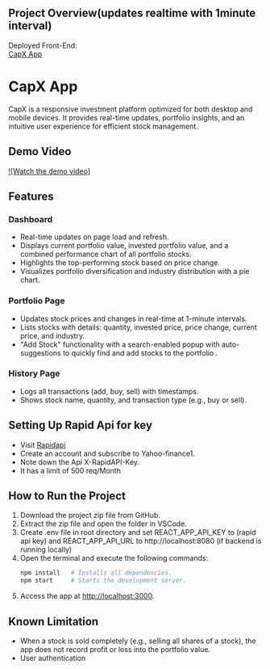 
## Project Overview(updates realtime with 1minute interval)

Deployed Front-End:  
[CapX App](https://capx--ashen.vercel.app/)

# CapX App

CapX is a responsive investment platform optimized for both desktop and mobile devices. It provides real-time updates, portfolio insights, and an intuitive user experience for efficient stock management.

## Demo Video

[![Watch the demo video]](https://www.youtube.com/watch?v=kPFLAaVYi8o)


## Features

### Dashboard
- Real-time updates on page load and refresh.  
- Displays current portfolio value, invested portfolio value, and a combined performance chart of all portfolio stocks.  
- Highlights the top-performing stock based on price change.  
- Visualizes portfolio diversification and industry distribution with a pie chart.

### Portfolio Page
- Updates stock prices and changes in real-time at 1-minute intervals.  
- Lists stocks with details: quantity, invested price, price change, current price, and industry.  
- "Add Stock" functionality with a search-enabled popup with auto-suggestions to quickly find and add stocks to the portfolio .

### History Page
- Logs all transactions (add, buy, sell) with timestamps.  
- Shows stock name, quantity, and transaction type (e.g., buy or sell).

## Setting Up Rapid Api for key
- Visit [Rapidapi](https://rapidapi.com/apidojo/api/yahoo-finance1)
- Create an account and subscribe to Yahoo-finance1.
- Note down the Api X-RapidAPI-Key.
- It has a limit of 500 req/Month

## How to Run the Project

1. Download the project zip file from GitHub.  
2. Extract the zip file and open the folder in VSCode.
3. Create .env file in root directory and set REACT_APP_API_KEY to (rapid api key) and REACT_APP_API_URL to http://localhost:8080 (if backend is running locally)
4. Open the terminal and execute the following commands:  
   ```bash
   npm install   # Installs all dependencies.
   npm start     # Starts the development server.
   ```
5. Access the app at [http://localhost:3000](http://localhost:3000).

## Known Limitation

- When a stock is sold completely (e.g., selling all shares of a stock), the app does not record profit or loss into the portfolio value.
- User authentication

